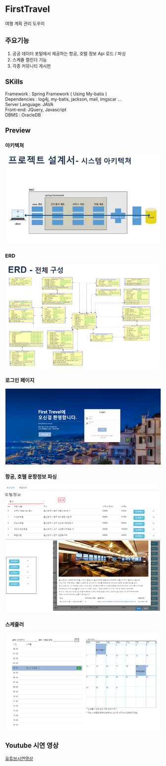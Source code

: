 # FirstTravel

여행 계획 관리 도우미

## 주요기능

1. 공공 데이터 포털에서 제공하는 항공, 호텔 정보 Api 로드 / 파싱  
2. 스케쥴 캘린더 기능  
3. 각종 커뮤니티 게시판  

## SKills 
Framework : Spring Framework ( Using My-batis )  
Dependencies : log4j, my-batis, jackson, mail, imgscar ...    
Server Language: JAVA  
Front-end: JQuery, Javascript  
DBMS : OracleDB  

## Preview
### 아키텍쳐
![Image Alt 아키텍쳐](./arch.png)   
### ERD
![Image Alt ERD](./erd.png) 
### 로그인 페이지
![Image Alt login](./login.png) 
### 항공, 호텔 운항정보 파싱
![Image Alt 아키텍쳐](./pars.png)  
![Image Alt 아키텍쳐](./pars2.png)  
### 스케쥴러
![Image Alt 아키텍쳐](./plan.png) 
  
  
 ## Youtube 시연 영상
 [유튜브시연영상](https://youtu.be/9Ng1kC_uNe8)




